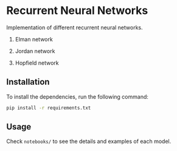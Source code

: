 # Recurrent Neural Networks
Implementation of different recurrent neural networks.

1. Elman network

2. Jordan network

3. Hopfield network

   

## Installation

To install the dependencies, run the following command:

```bash
pip install -r requirements.txt
```



## Usage

Check `notebooks/` to see the details and examples of each model.

